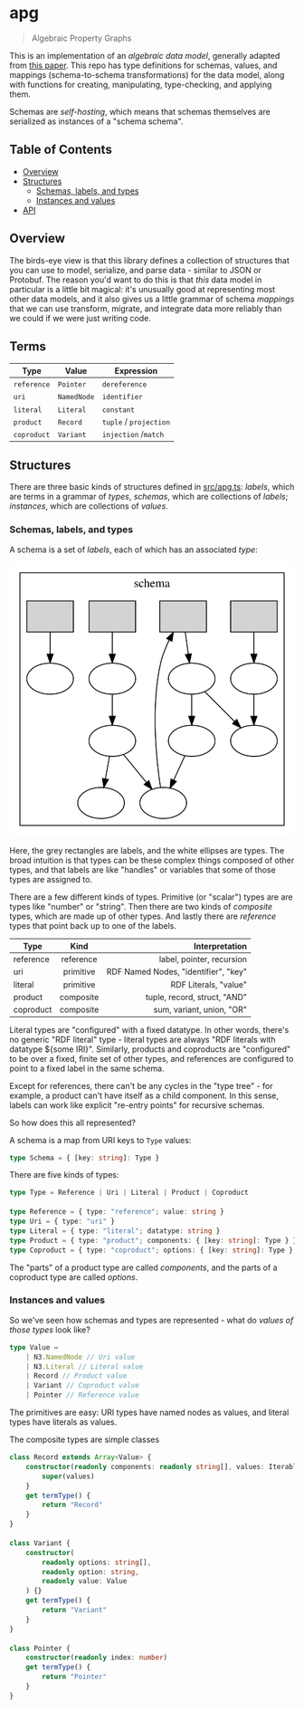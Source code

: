 # apg

> Algebraic Property Graphs

This is an implementation of an _algebraic data model_, generally adapted from [this paper](https://arxiv.org/abs/1909.04881). This repo has type definitions for schemas, values, and mappings (schema-to-schema transformations) for the data model, along with functions for creating, manipulating, type-checking, and applying them.

Schemas are _self-hosting_, which means that schemas themselves are serialized as instances of a "schema schema".

## Table of Contents

- [Overview](#overview)
- [Structures](#structures)
  - [Schemas, labels, and types](#schemas-labels-and-types)
  - [Instances and values](#instances-and-values)
- [API](#api)

## Overview

The birds-eye view is that this library defines a collection of structures that you can use to model, serialize, and parse data - similar to JSON or Protobuf. The reason you'd want to do this is that _this_ data model in particular is a little bit magical: it's unusually good at representing most other data models, and it also gives us a little grammar of schema _mappings_ that we can use transform, migrate, and integrate data more reliably than we could if we were just writing code.

## Terms

| Type        | Value       | Expression             |
| ----------- | ----------- | ---------------------- |
| `reference` | `Pointer`   | `dereference`          |
| `uri`       | `NamedNode` | `identifier`           |
| `literal`   | `Literal`   | `constant`             |
| `product`   | `Record`    | `tuple` / `projection` |
| `coproduct` | `Variant`   | `injection` /`match`   |

## Structures

There are three basic kinds of structures defined in [src/apg.ts](src/apg.ts): _labels_, which are terms in a grammar of _types_, _schemas_, which are collections of _labels_; _instances_, which are collections of _values_.

### Schemas, labels, and types

A schema is a set of _labels_, each of which has an associated _type_:

![](images/schema.svg)

Here, the grey rectangles are labels, and the white ellipses are types. The broad intuition is that types can be these complex things composed of other types, and that labels are like "handles" or variables that some of those types are assigned to.

There are a few different kinds of types. Primitive (or "scalar") types are are types like "number" or "string". Then there are two kinds of _composite_ types, which are made up of other types. And lastly there are _reference_ types that point back up to one of the labels.

| Type      |   Kind    |                       Interpretation |
| --------- | :-------: | -----------------------------------: |
| reference | reference |            label, pointer, recursion |
| uri       | primitive | RDF Named Nodes, "identifier", "key" |
| literal   | primitive |                RDF Literals, "value" |
| product   | composite |         tuple, record, struct, "AND" |
| coproduct | composite |            sum, variant, union, "OR" |

Literal types are "configured" with a fixed datatype. In other words, there's no generic "RDF literal" type - literal types are always "RDF literals with datatype \${some IRI}". Similarly, products and coproducts are "configured" to be over a fixed, finite set of other types, and references are configured to point to a fixed label in the same schema.

Except for references, there can't be any cycles in the "type tree" - for example, a product can't have itself as a child component. In this sense, labels can work like explicit "re-entry points" for recursive schemas.

So how does this all represented?

A schema is a map from URI keys to `Type` values:

```typescript
type Schema = { [key: string]: Type }
```

There are five kinds of types:

```typescript
type Type = Reference | Uri | Literal | Product | Coproduct

type Reference = { type: "reference"; value: string }
type Uri = { type: "uri" }
type Literal = { type: "literal"; datatype: string }
type Product = { type: "product"; components: { [key: string]: Type } }
type Coproduct = { type: "coproduct"; options: { [key: string]: Type } }
```

The "parts" of a product type are called _components_, and the parts of a coproduct type are called _options_.

### Instances and values

So we've seen how schemas and types are represented - what do _values of those types_ look like?

```typescript
type Value =
	| N3.NamedNode // Uri value
	| N3.Literal // Literal value
	| Record // Product value
	| Variant // Coproduct value
	| Pointer // Reference value
```

The primitives are easy: URI types have named nodes as values, and literal types have literals as values.

The composite types are simple classes

```typescript
class Record extends Array<Value> {
	constructor(readonly components: readonly string[], values: Iterable<Value>) {
		super(values)
	}
	get termType() {
		return "Record"
	}
}

class Variant {
	constructor(
		readonly options: string[],
		readonly option: string,
		readonly value: Value
	) {}
	get termType() {
		return "Variant"
	}
}

class Pointer {
	constructor(readonly index: number)
	get termType() {
		return "Pointer"
	}
}
```
